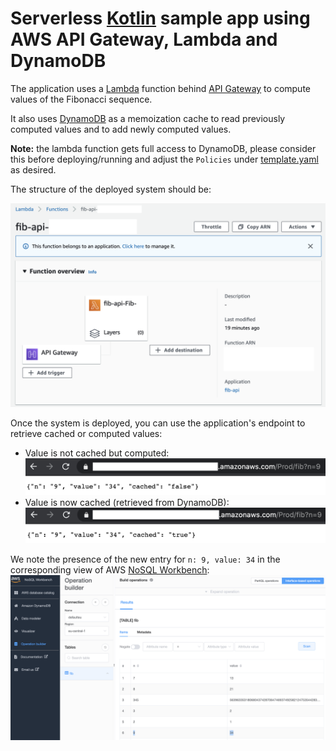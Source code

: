 # Serverless [Kotlin](https://kotlinlang.org/) sample app using AWS API Gateway, Lambda and DynamoDB

The application uses a [Lambda](https://docs.aws.amazon.com/lambda/?id=docs_gateway) function behind [API Gateway](https://docs.aws.amazon.com/apigateway/?id=docs_gateway) to compute values of the Fibonacci sequence.

It also uses [DynamoDB](https://docs.aws.amazon.com/dynamodb/?id=docs_gateway) as a memoization cache to read previously computed values and to add newly computed values.

**Note:** the lambda function gets full access to DynamoDB, please consider this before deploying/running and adjust the `Policies` under [template.yaml](template.yaml) as desired.

The structure of the deployed system should be:

![System structure](aws-lambda-view.png "AWS API Gateway and Lambda Structure")

Once the system is deployed, you can use the application's endpoint to retrieve cached or computed values:

* Value is not cached but computed:
![Computed value](value-computed.png "Value must be computed")
* Value is now cached (retrieved from DynamoDB):
![Cached value](value-cached.png "Value returned from cache")

We note the presence of the new entry for `n: 9, value: 34` in the corresponding view of AWS [NoSQL Workbench](https://docs.aws.amazon.com/amazondynamodb/latest/developerguide/workbench.html):
![NoSQL Workbench view](nosql.png "NoSQL Workbench with n:9, value:34")
